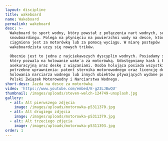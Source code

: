 ```yaml
---
layout: discipline
title: wakeboard
name: Wakeboard
permalink: wakeboard
desc: >-
  Wakeboard to sport wodny, który powstał z połączenia nart wodnych, surfingu i
  snowboardingu. Polega na płynięciu na powierzchni wody na desce, która
  ciągniona jest za motorówką lub za pomocą wyciągu. W miarę postępów
  wakeboardzista uczy się nowych trików.

  Obecnie jest to jedna z najciekawszych dyscyplin wodnych. Posiadamy sprzęt,
  który pozwala na holowanie wake`a za motorówką. Udostępniamy kask i kamizelkę
  asekuracyjną oraz deskę z wiązaniami. Osoba holująca posiada wszystkie
  potrzebne uprawnienia: patent sternika motorowodnego oraz licencję do
  holowania narciarza wodnego lub innych obiektów pływających wydane przez
  Polski Związek Motorowodny i Narciarstwa Wodnego.
short-desc: Jazda na desce za motorówką
video: 'https://www.youtube.com/embed/E-g23LJBwQU'
thumbnail: /images/uploads/steven-welch-124749-unsplash.jpg
gallery:
  - alt: Alt pierwszego zdjęcia
    image: /images/uploads/motorowka-p5311370.jpg
  - alt: Alt drugiego zdjęcia
    image: /images/uploads/motorowka-p5311379.jpg
  - alt: Alt trzeciego zdjęcia
    image: /images/uploads/motorowka-p5311393.jpg
order: 1
---
```

